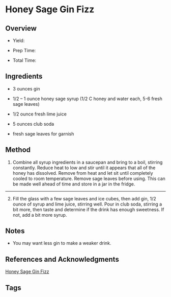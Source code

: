 # Honey Sage Gin Fizz

## Overview

- Yield:

- Prep Time:

- Total Time:

## Ingredients

- 3 ounces gin

- 1/2 – 1 ounce honey sage syrup (1/2 C honey and water each, 5-6 fresh sage leaves)

- 1/2 ounce fresh lime juice

- 5 ounces club soda

- fresh sage leaves for garnish


## Method

1. Combine all syrup ingredients in a saucepan and bring to a boil, stirring constantly. Reduce heat to low and stir until it appears that all of the honey has dissolved. Remove from heat and let sit until completely cooled to room temperature. Remove sage leaves before using. This can be made well ahead of time and store in a jar in the fridge.
---
2. Fill the glass with a few sage leaves and ice cubes, then add gin, 1/2 ounce of syrup and lime juice, stirring well. Pour in club soda, stirring a bit more, then taste and determine if the drink has enough sweetness. If not, add a bit more syrup.

## Notes

- You may want less gin to make a weaker drink.

## References and Acknowledgments

[Honey Sage Gin Fizz](https://www.howsweeteats.com/2012/12/honey-sage-gin-fizz/)

## Tags


